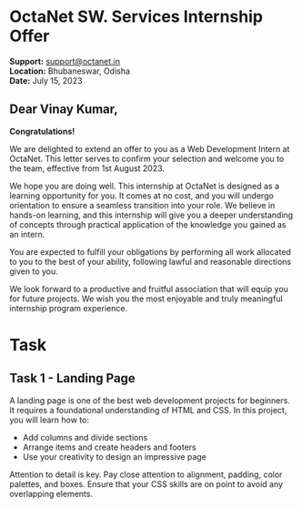 # OctaNet SW. Services Internship Offer

**Support:** support@octanet.in  
**Location:** Bhubaneswar, Odisha  
**Date:** July 15, 2023  

## Dear Vinay Kumar,

**Congratulations!**

We are delighted to extend an offer to you as a Web Development Intern at OctaNet. This letter serves to confirm your selection and welcome you to the team, effective from 1st August 2023.

We hope you are doing well. This internship at OctaNet is designed as a learning opportunity for you. It comes at no cost, and you will undergo orientation to ensure a seamless transition into your role. We believe in hands-on learning, and this internship will give you a deeper understanding of concepts through practical application of the knowledge you gained as an intern.

You are expected to fulfill your obligations by performing all work allocated to you to the best of your ability, following lawful and reasonable directions given to you.

We look forward to a productive and fruitful association that will equip you for future projects. We wish you the most enjoyable and truly meaningful internship program experience.

# Task 

## Task 1 - Landing Page

A landing page is one of the best web development projects for beginners. It requires a foundational understanding of HTML and CSS. In this project, you will learn how to:

- Add columns and divide sections
- Arrange items and create headers and footers
- Use your creativity to design an impressive page

Attention to detail is key. Pay close attention to alignment, padding, color palettes, and boxes. Ensure that your CSS skills are on point to avoid any overlapping elements.


